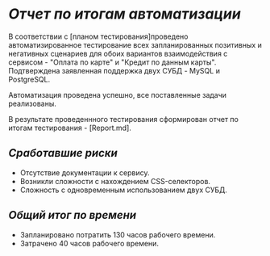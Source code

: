# ***Отчет по итогам автоматизации***

В соответствии с [планом тестирования]проведено автоматизированное тестирование всех запланированных позитивных и негативных сценариев для обоих вариантов взаимодействия с сервисом - "Оплата по карте" и "Кредит по данным карты". Подтверждена заявленная поддержка двух СУБД - MySQL и PostgreSQL.

Автоматизация проведена успешно, все поставленные задачи реализованы.

В результате проведеннного тестирования сформирован отчет по итогам тестирования - [Report.md].

## ***Сработавшие риски***

- Отсутствие документации к сервису.
- Возникли сложности с нахождением CSS-селекторов.
- Сложность с одновременным использованием двух СУБД.


## ***Общий итог по времени***

- Запланировано потратить 130 часов рабочего времени.
- Затрачено 40 часов рабочего времени.